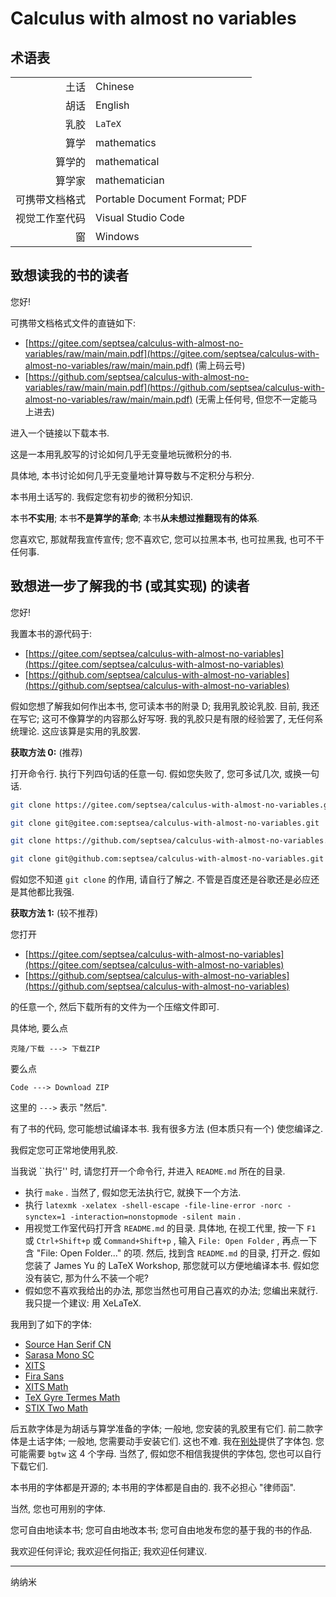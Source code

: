 # Calculus with almost no variables

## 术语表

|                |                               |
| -------------: | :---------------------------- |
|           土话 | Chinese                       |
|           胡话 | English                       |
|           乳胶 | `LaTeX`                       |
|           算学 | mathematics                   |
|         算学的 | mathematical                  |
|         算学家 | mathematician                 |
| 可携带文档格式 | Portable Document Format; PDF |
| 视觉工作室代码 | Visual Studio Code            |
|             窗 | Windows                       |


## 致想读我的书的读者

您好!

可携带文档格式文件的直链如下:
- [https://gitee.com/septsea/calculus-with-almost-no-variables/raw/main/main.pdf](https://gitee.com/septsea/calculus-with-almost-no-variables/raw/main/main.pdf)
(需上码云号)
- [https://github.com/septsea/calculus-with-almost-no-variables/raw/main/main.pdf](https://github.com/septsea/calculus-with-almost-no-variables/raw/main/main.pdf)
(无需上任何号, 但您不一定能马上进去)

进入一个链接以下载本书.

这是一本用乳胶写的讨论如何几乎无变量地玩微积分的书.

具体地, 本书讨论如何几乎无变量地计算导数与不定积分与积分.

本书用土话写的.
我假定您有初步的微积分知识.

本书**不实用**;
本书**不是算学的革命**;
本书**从未想过推翻现有的体系**.

您喜欢它,
那就帮我宣传宣传;
您不喜欢它,
您可以拉黑本书,
也可拉黑我,
也可不干任何事.

## 致想进一步了解我的书 (或其实现) 的读者

您好!

我置本书的源代码于:

- [https://gitee.com/septsea/calculus-with-almost-no-variables](https://gitee.com/septsea/calculus-with-almost-no-variables)
- [https://github.com/septsea/calculus-with-almost-no-variables](https://github.com/septsea/calculus-with-almost-no-variables)

假如您想了解我如何作出本书,
您可读本书的附录 D;
我用乳胶论乳胶.
目前, 我还在写它;
这可不像算学的内容那么好写呀.
我的乳胶只是有限的经验罢了,
无任何系统理论.
这应该算是实用的乳胶罢.

**获取方法 0:** (推荐)

打开命令行.
执行下列四句话的任意一句.
假如您失败了, 您可多试几次, 或换一句话.

```bash
git clone https://gitee.com/septsea/calculus-with-almost-no-variables.git
```

```bash
git clone git@gitee.com:septsea/calculus-with-almost-no-variables.git
```

```bash
git clone https://github.com/septsea/calculus-with-almost-no-variables.git
```

```bash
git clone git@github.com:septsea/calculus-with-almost-no-variables.git
```

假如您不知道 `git clone` 的作用, 请自行了解之.
不管是百度还是谷歌还是必应还是其他都比我强.

**获取方法 1:** (较不推荐)

您打开

- [https://gitee.com/septsea/calculus-with-almost-no-variables](https://gitee.com/septsea/calculus-with-almost-no-variables)
- [https://github.com/septsea/calculus-with-almost-no-variables](https://github.com/septsea/calculus-with-almost-no-variables)

的任意一个, 然后下载所有的文件为一个压缩文件即可.

具体地, 要么点
```
克隆/下载 ---> 下载ZIP
```
要么点
```
Code ---> Download ZIP
```
这里的 `--->` 表示 "然后".

有了书的代码, 您可能想试编译本书.
我有很多方法 (但本质只有一个) 使您编译之.

我假定您可正常地使用乳胶.

当我说 ``执行'' 时, 请您打开一个命令行,
并进入 `README.md` 所在的目录.

- 执行 `make` .
当然了, 假如您无法执行它, 就换下一个方法.
- 执行 `latexmk -xelatex -shell-escape -file-line-error -norc -synctex=1 -interaction=nonstopmode -silent main` .
- 用视觉工作室代码打开含 `README.md` 的目录.
具体地, 在视工代里,
按一下 `F1` 或 `Ctrl+Shift+p` 或 `Command+Shift+p` ,
输入 `File: Open Folder` ,
再点一下含 "File: Open Folder..." 的项.
然后, 找到含 `README.md` 的目录, 打开之.
假如您装了 James Yu 的 LaTeX Workshop,
那您就可以方便地编译本书.
假如您没有装它, 那为什么不装一个呢?
- 假如您不喜欢我给出的办法,
那您当然也可用自己喜欢的办法;
您编出来就行.
我只提一个建议: 用 XeLaTeX.

我用到了如下的字体:
- [Source Han Serif CN](https://mirrors.tuna.tsinghua.edu.cn/adobe-fonts/source-han-serif/SubsetOTF/CN/)
- [Sarasa Mono SC](https://mirrors.tuna.tsinghua.edu.cn/github-release/be5invis/Sarasa-Gothic/LatestRelease/)
- [XITS](https://ctan.org/pkg/xits)
- [Fira Sans](https://ctan.org/pkg/fira)
- [XITS Math](https://ctan.org/pkg/xits)
- [TeX Gyre Termes Math](https://ctan.org/pkg/tex-gyre-math-termes)
- [STIX Two Math](https://ctan.org/pkg/stix2-otf)

后五款字体是为胡话与算学准备的字体;
一般地, 您安装的乳胶里有它们.
前二款字体是土话字体;
一般地, 您需要动手安装它们.
这也不难.
我在[别处](https://wwi.lanzoup.com/b011lef9c)提供了字体包.
您可能需要 `bgtw` 这 4 个字母.
当然了, 假如您不相信我提供的字体包,
您也可以自行下载它们.

本书用的字体都是开源的;
本书用的字体都是自由的.
我不必担心 "律师函".

当然, 您也可用别的字体.

您可自由地读本书;
您可自由地改本书;
您可自由地发布您的基于我的书的作品.

我欢迎任何评论;
我欢迎任何指正;
我欢迎任何建议.

---

纳纳米
